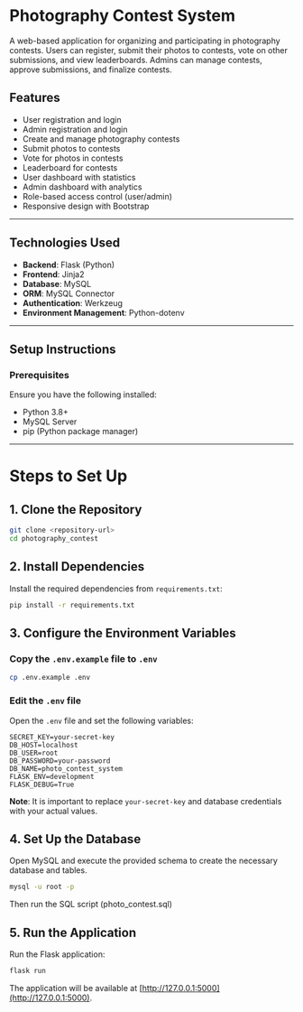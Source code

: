 # Photography Contest System

A web-based application for organizing and participating in photography contests. Users can register, submit their photos to contests, vote on other submissions, and view leaderboards. Admins can manage contests, approve submissions, and finalize contests.

## Features

- User registration and login
- Admin registration and login
- Create and manage photography contests
- Submit photos to contests
- Vote for photos in contests
- Leaderboard for contests
- User dashboard with statistics
- Admin dashboard with analytics
- Role-based access control (user/admin)
- Responsive design with Bootstrap

---

## Technologies Used

- **Backend**: Flask (Python)
- **Frontend**: Jinja2
- **Database**: MySQL
- **ORM**: MySQL Connector
- **Authentication**: Werkzeug
- **Environment Management**: Python-dotenv

---

## Setup Instructions

### Prerequisites

Ensure you have the following installed:

- Python 3.8+
- MySQL Server
- pip (Python package manager)

---

# Steps to Set Up

## 1. Clone the Repository

```bash
git clone <repository-url>
cd photography_contest
````

## 2. Install Dependencies

Install the required dependencies from `requirements.txt`:

```bash
pip install -r requirements.txt
```

## 3. Configure the Environment Variables

### Copy the `.env.example` file to `.env`

```bash
cp .env.example .env
```

### Edit the `.env` file

Open the `.env` file and set the following variables:

```env
SECRET_KEY=your-secret-key
DB_HOST=localhost
DB_USER=root
DB_PASSWORD=your-password
DB_NAME=photo_contest_system
FLASK_ENV=development
FLASK_DEBUG=True
```

**Note**: It is important to replace `your-secret-key` and database credentials with your actual values.


## 4. Set Up the Database

Open MySQL and execute the provided schema to create the necessary database and tables.

```bash
mysql -u root -p
```

Then run the SQL script (photo_contest.sql)

## 5. Run the Application

Run the Flask application:

```bash
flask run
```

The application will be available at [http://127.0.0.1:5000](http://127.0.0.1:5000).



